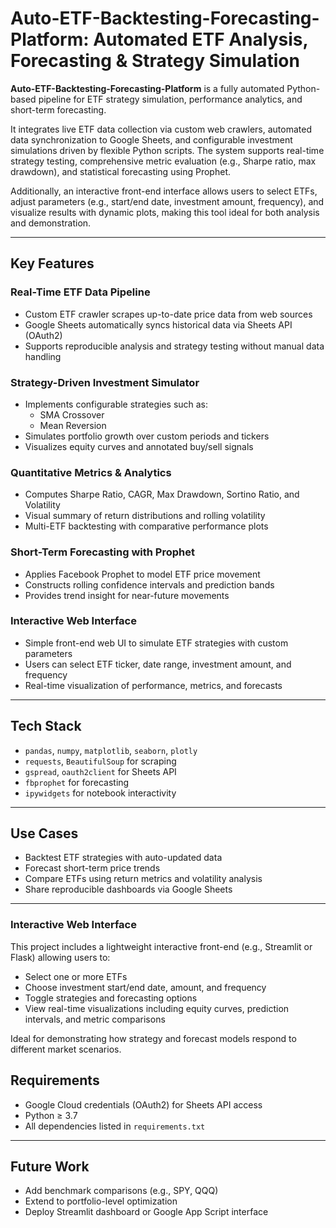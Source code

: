 # Auto-ETF-Backtesting-Forecasting-Platform: Automated ETF Analysis, Forecasting & Strategy Simulation

**Auto-ETF-Backtesting-Forecasting-Platform** is a fully automated Python-based pipeline for ETF strategy simulation, performance analytics, and short-term forecasting.

It integrates live ETF data collection via custom web crawlers, automated data synchronization to Google Sheets, and configurable investment simulations driven by flexible Python scripts. The system supports real-time strategy testing, comprehensive metric evaluation (e.g., Sharpe ratio, max drawdown), and statistical forecasting using Prophet.

Additionally, an interactive front-end interface allows users to select ETFs, adjust parameters (e.g., start/end date, investment amount, frequency), and visualize results with dynamic plots, making this tool ideal for both analysis and demonstration.


---

## Key Features

### Real-Time ETF Data Pipeline
- Custom ETF crawler scrapes up-to-date price data from web sources
- Google Sheets automatically syncs historical data via Sheets API (OAuth2)
- Supports reproducible analysis and strategy testing without manual data handling

### Strategy-Driven Investment Simulator
- Implements configurable strategies such as:
  - SMA Crossover
  - Mean Reversion
- Simulates portfolio growth over custom periods and tickers
- Visualizes equity curves and annotated buy/sell signals

### Quantitative Metrics & Analytics
- Computes Sharpe Ratio, CAGR, Max Drawdown, Sortino Ratio, and Volatility
- Visual summary of return distributions and rolling volatility
- Multi-ETF backtesting with comparative performance plots

### Short-Term Forecasting with Prophet
- Applies Facebook Prophet to model ETF price movement
- Constructs rolling confidence intervals and prediction bands
- Provides trend insight for near-future movements

### Interactive Web Interface
- Simple front-end web UI to simulate ETF strategies with custom parameters
- Users can select ETF ticker, date range, investment amount, and frequency
- Real-time visualization of performance, metrics, and forecasts


---

## Tech Stack

- `pandas`, `numpy`, `matplotlib`, `seaborn`, `plotly`
- `requests`, `BeautifulSoup` for scraping
- `gspread`, `oauth2client` for Sheets API
- `fbprophet` for forecasting
- `ipywidgets` for notebook interactivity

---

## Use Cases

- Backtest ETF strategies with auto-updated data
- Forecast short-term price trends
- Compare ETFs using return metrics and volatility analysis
- Share reproducible dashboards via Google Sheets

---

### Interactive Web Interface
This project includes a lightweight interactive front-end (e.g., Streamlit or Flask) allowing users to:

- Select one or more ETFs
- Choose investment start/end date, amount, and frequency
- Toggle strategies and forecasting options
- View real-time visualizations including equity curves, prediction intervals, and metric comparisons

Ideal for demonstrating how strategy and forecast models respond to different market scenarios.


## Requirements

- Google Cloud credentials (OAuth2) for Sheets API access
- Python ≥ 3.7
- All dependencies listed in `requirements.txt`

---

## Future Work

- Add benchmark comparisons (e.g., SPY, QQQ)
- Extend to portfolio-level optimization
- Deploy Streamlit dashboard or Google App Script interface
